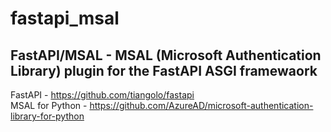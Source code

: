 # fastapi_msal

## FastAPI/MSAL - MSAL (Microsoft Authentication Library) plugin for the FastAPI ASGI framewaork

FastAPI - https://github.com/tiangolo/fastapi  
MSAL for Python - https://github.com/AzureAD/microsoft-authentication-library-for-python
